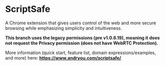 # ScriptSafe
A Chrome extension that gives users control of the web and more secure browsing while emphasizing simplicity and intuitiveness.

**This branch uses the legacy permissions (pre v1.0.6.19), meaning it does not request the Privacy permission (does not have WebRTC Protection).**

More information (quick start, feature list, domain expressions/examples, and more) here: **https://www.andryou.com/scriptsafe/**